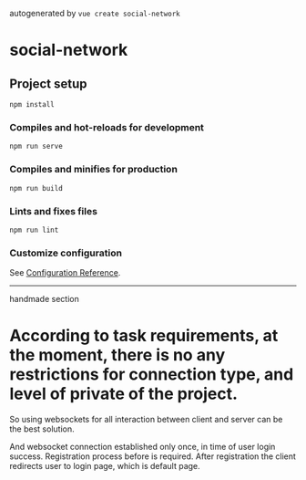 autogenerated by `vue create social-network`
# social-network

## Project setup
```
npm install
```

### Compiles and hot-reloads for development
```
npm run serve
```

### Compiles and minifies for production
```
npm run build
```

### Lints and fixes files
```
npm run lint
```

### Customize configuration
See [Configuration Reference](https://cli.vuejs.org/config/).

---
handmade section

# According to task requirements, at the moment, there is no any restrictions for connection type, and level of private of the project.  

So using websockets for all interaction between client and server can be the best solution.

And websocket connection established only once, in time of user login success. Registration process before is required. After registration the client redirects user to login page, which is default page.